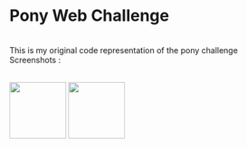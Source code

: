 # Pony Web Challenge
<br/>
This is my original code representation of the pony challenge
<br/>
Screenshots : 
<br />
<br />
<p float="left">
  <img src="https://i.imgur.com/DJzoyEU.png" width=100>
  <img src="https://i.imgur.com/RoyG3GR.png" width=100>
</p>
